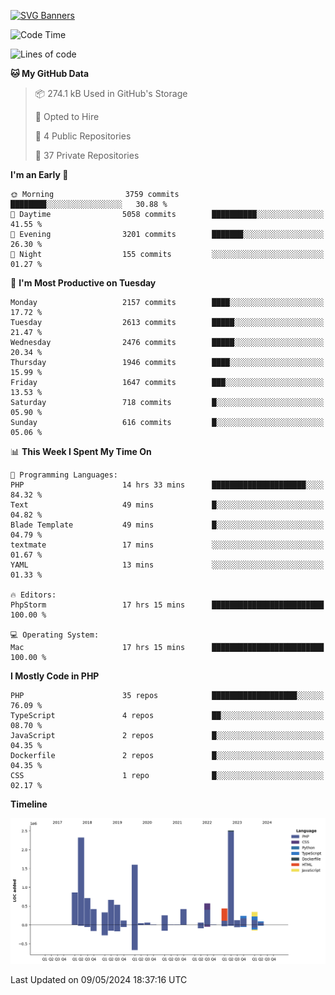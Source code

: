 [![SVG Banners](https://svg-banners.vercel.app/api?type=glitch&text1=Gere_Lajos%F0%9F%92%BB&width=800&height=400)](https://github.com/Akshay090/svg-banners)

<!--START_SECTION:waka-->
![Code Time](http://img.shields.io/badge/Code%20Time-1%2C603%20hrs%2054%20mins-blue)

![Lines of code](https://img.shields.io/badge/From%20Hello%20World%20I%27ve%20Written-12.7%20million%20lines%20of%20code-blue)

**🐱 My GitHub Data** 

> 📦 274.1 kB Used in GitHub's Storage 
 > 
> 💼 Opted to Hire
 > 
> 📜 4 Public Repositories 
 > 
> 🔑 37 Private Repositories 
 > 
**I'm an Early 🐤** 

```text
🌞 Morning                3759 commits        ████████░░░░░░░░░░░░░░░░░   30.88 % 
🌆 Daytime                5058 commits        ██████████░░░░░░░░░░░░░░░   41.55 % 
🌃 Evening                3201 commits        ███████░░░░░░░░░░░░░░░░░░   26.30 % 
🌙 Night                  155 commits         ░░░░░░░░░░░░░░░░░░░░░░░░░   01.27 % 
```
📅 **I'm Most Productive on Tuesday** 

```text
Monday                   2157 commits        ████░░░░░░░░░░░░░░░░░░░░░   17.72 % 
Tuesday                  2613 commits        █████░░░░░░░░░░░░░░░░░░░░   21.47 % 
Wednesday                2476 commits        █████░░░░░░░░░░░░░░░░░░░░   20.34 % 
Thursday                 1946 commits        ████░░░░░░░░░░░░░░░░░░░░░   15.99 % 
Friday                   1647 commits        ███░░░░░░░░░░░░░░░░░░░░░░   13.53 % 
Saturday                 718 commits         █░░░░░░░░░░░░░░░░░░░░░░░░   05.90 % 
Sunday                   616 commits         █░░░░░░░░░░░░░░░░░░░░░░░░   05.06 % 
```


📊 **This Week I Spent My Time On** 

```text
💬 Programming Languages: 
PHP                      14 hrs 33 mins      █████████████████████░░░░   84.32 % 
Text                     49 mins             █░░░░░░░░░░░░░░░░░░░░░░░░   04.82 % 
Blade Template           49 mins             █░░░░░░░░░░░░░░░░░░░░░░░░   04.79 % 
textmate                 17 mins             ░░░░░░░░░░░░░░░░░░░░░░░░░   01.67 % 
YAML                     13 mins             ░░░░░░░░░░░░░░░░░░░░░░░░░   01.33 % 

🔥 Editors: 
PhpStorm                 17 hrs 15 mins      █████████████████████████   100.00 % 

💻 Operating System: 
Mac                      17 hrs 15 mins      █████████████████████████   100.00 % 
```

**I Mostly Code in PHP** 

```text
PHP                      35 repos            ███████████████████░░░░░░   76.09 % 
TypeScript               4 repos             ██░░░░░░░░░░░░░░░░░░░░░░░   08.70 % 
JavaScript               2 repos             █░░░░░░░░░░░░░░░░░░░░░░░░   04.35 % 
Dockerfile               2 repos             █░░░░░░░░░░░░░░░░░░░░░░░░   04.35 % 
CSS                      1 repo              █░░░░░░░░░░░░░░░░░░░░░░░░   02.17 % 
```



**Timeline**

![Lines of Code chart](https://raw.githubusercontent.com/gere-lajos/gere-lajos/main/assets/bar_graph.png)


 Last Updated on 09/05/2024 18:37:16 UTC
<!--END_SECTION:waka-->
